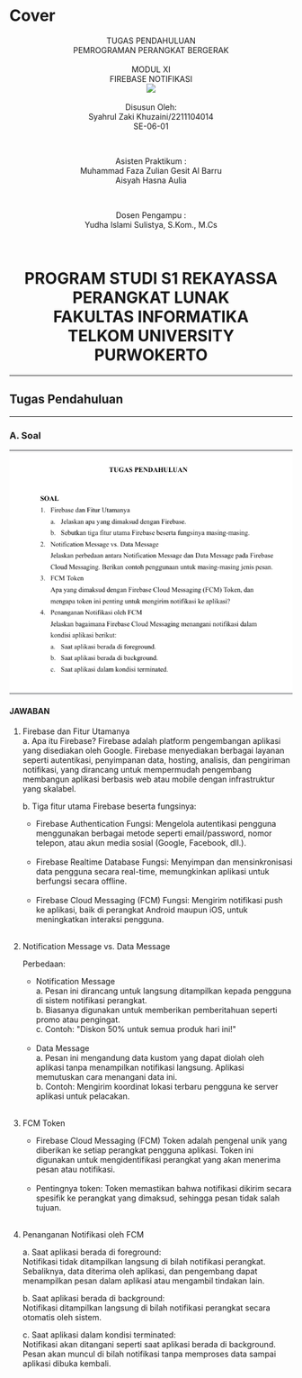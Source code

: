 # Cover 
<div align="center">
TUGAS PENDAHULUAN <br>
PEMROGRAMAN PERANGKAT BERGERAK <br>
<br>
MODUL XI <br>
FIREBASE NOTIFIKASI <br>

<img src="https://lac.telkomuniversity.ac.id/wp-content/uploads/2021/01/cropped-1200px-Telkom_University_Logo.svg-270x270.png" width="250px">

<br>

Disusun Oleh: <br>
Syahrul Zaki Khuzaini/2211104014 <br>
SE-06-01 <br>

<br>

Asisten Praktikum : <br>
Muhammad Faza Zulian Gesit Al Barru <br>
Aisyah Hasna Aulia <br>

<br>

Dosen Pengampu : <br>
Yudha Islami Sulistya, S.Kom., M.Cs <br>

<br>

PROGRAM STUDI S1 REKAYASSA PERANGKAT LUNAK <br>
FAKULTAS INFORMATIKA <br> 
TELKOM UNIVERSITY PURWOKERTO <br>
=
</div>

---
## Tugas Pendahuluan
---

### A. Soal <br>
![image](/11_Data_Storage_Bagian_2/TP/img/soal.png)
<br>


#### JAWABAN <br>

1. Firebase dan Fitur Utamanya <br>
    a. Apa itu Firebase? 
        Firebase adalah platform pengembangan aplikasi yang disediakan oleh Google. Firebase menyediakan berbagai layanan seperti autentikasi, penyimpanan data, hosting, analisis, dan pengiriman notifikasi, yang dirancang untuk mempermudah pengembang membangun aplikasi berbasis web atau mobile dengan infrastruktur yang skalabel.
        <br>

    b. Tiga fitur utama Firebase beserta fungsinya: 
    <br>

    - Firebase Authentication
    Fungsi: Mengelola autentikasi pengguna menggunakan berbagai metode seperti email/password, nomor telepon, atau akun media sosial (Google, Facebook, dll.). 
    <br>

    - Firebase Realtime Database 
    Fungsi: Menyimpan dan mensinkronisasi data pengguna secara real-time, memungkinkan aplikasi untuk berfungsi secara offline. 
    <br>

    - Firebase Cloud Messaging (FCM) 
    Fungsi: Mengirim notifikasi push ke aplikasi, baik di perangkat Android maupun iOS, untuk meningkatkan interaksi pengguna. 
    <br>

2. Notification Message vs. Data Message
    <Br>

    Perbedaan:
    <br>

    - Notification Message<br>
    a. Pesan ini dirancang untuk langsung ditampilkan kepada pengguna di sistem notifikasi perangkat.<br>
    b. Biasanya digunakan untuk memberikan pemberitahuan seperti promo atau pengingat.<br>
    c. Contoh: "Diskon 50% untuk semua produk hari ini!"
    <br>

    - Data Message <br>
    a. Pesan ini mengandung data kustom yang dapat diolah oleh aplikasi tanpa menampilkan notifikasi langsung. Aplikasi memutuskan cara menangani data ini.<br>
    b. Contoh: Mengirim koordinat lokasi terbaru pengguna ke server aplikasi untuk pelacakan.
    <br>

3. FCM Token
    <br>

    - Firebase Cloud Messaging (FCM) Token adalah pengenal unik yang diberikan ke setiap perangkat pengguna aplikasi. Token ini digunakan untuk mengidentifikasi perangkat yang akan menerima pesan atau notifikasi.
    <br>

    - Pentingnya token: Token memastikan bahwa notifikasi dikirim secara spesifik ke perangkat yang dimaksud, sehingga pesan tidak salah tujuan.
    <br>

4. Penanganan Notifikasi oleh FCM
    <br>
    
    a. Saat aplikasi berada di foreground:<br>
    Notifikasi tidak ditampilkan langsung di bilah notifikasi perangkat. Sebaliknya, data diterima oleh aplikasi, dan pengembang dapat menampilkan pesan dalam aplikasi atau mengambil tindakan lain.
    <br>

    b. Saat aplikasi berada di background:<br>
    Notifikasi ditampilkan langsung di bilah notifikasi perangkat secara otomatis oleh sistem.
    <br>

    c. Saat aplikasi dalam kondisi terminated:<br>
    Notifikasi akan ditangani seperti saat aplikasi berada di background. Pesan akan muncul di bilah notifikasi tanpa memproses data sampai aplikasi dibuka kembali.
    <br>